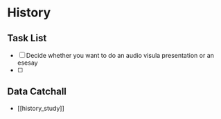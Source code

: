 # History
## Task List
- [ ] Decide whether you want to do an audio visula presentation or an esesay
- [ ] 
## Data Catchall
- [[history_study]]
